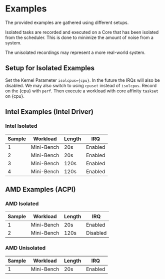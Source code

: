 # Examples

The provided examples are gathered using different setups.

Isolated tasks are recorded and executed on a Core that has been isolated from
the scheduler. This is done to minimize the amount of noise from a system.

The unisolated recordings may represent a more real-world system.

## Setup for Isolated Examples

Set the Kernel Parameter `isolcpus={cpu}`.
In the future the IRQs will also be disabled.
We may also switch to using `cpuset` instead of `isolcpus`.
Record on the {cpu} with `perf`.
Then execute a workload with core affinity `taskset` on {cpu}.

## Intel Examples (Intel Driver)

### Intel Isolated

| Sample | Workload   | Length | IRQ     |
|--------|------------|--------|---------|
| 1      | Mini-Bench | 20s    | Enabled |
| 2      | Mini-Bench | 20s    | Enabled |
| 3      | Mini-Bench | 120s   | Enabled |
| 4      | Mini-Bench | 120s   | Enabled |

## AMD Examples (ACPI)

### AMD Isolated

| Sample | Workload   | Length | IRQ      |
|--------|------------|--------|----------|
| 1      | Mini-Bench | 20s    | Enabled  |
| 2      | Mini-Bench | 120s   | Disabled |

### AMD Unisolated

| Sample | Workload   | Length | IRQ     |
|--------|------------|--------|---------|
| 1      | Mini-Bench | 20s    | Enabled |
